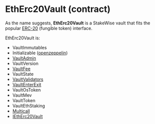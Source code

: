 # EthErc20Vault (contract)

As the name suggests, **EthErc20Vault** is a StakeWise vault that fits the popular [ERC-20](https://ethereum.org/en/developers/docs/standards/tokens/erc-20/) (fungible token) interface.

EthErc20Vault is:

* VaultImmutables
* Initializable ([openzeppelin](https://github.com/OpenZeppelin/openzeppelin-contracts/blob/master/contracts/proxy/utils/Initializable.sol))
* [VaultAdmin](../../../contracts/vaults/modules/VaultAdmin.sol.md)
* VaultVersion
* [VaultFee](../../../contracts/vaults/modules/VaultFee.sol.md)
* VaultState
* [VaultValidators](../../../contracts/vaults/modules/VaultValidators.sol.md)
* [VaultEnterExit](../../../contracts/vaults/modules/VaultEnterExit.sol.md)
* VaultOsToken
* VaultMev
* VaultToken
* VaultEthStaking
* [Multicall](../../../contracts/base/Multicall.sol.md)
* [IEthErc20Vault](../../../contracts/interfaces/IEthErc20Vault.sol.md)
